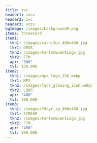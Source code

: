 ```yaml
---
title: zvc
header1: zxcv
header2: zvc
header3: vczx
bgImage: /images/background9.png
items: threeCard
item1:
  tkn1: /images/cacnj3uv_400x400.jpg
  tkr1: DEUS
  tkn2: /images/FantomEventLogo.jpg
  tkr2: FTM
  apr: "300"
  tvl: 130,000
item2:
  tkn1: /images/mpx_logo_256.webp
  tkr1: MPX
  tkn2: /images/lqdr_glowing_icon.webp
  tkr2: LQDR
  apr: "400"
  tvl: 200,000
item3:
  tkn1: /images/f0kyr_xg_400x400.jpg
  tkr1: SCREAM
  tkn2: /images/FantomEventLogo.jpg
  tkr2: FTM
  apr: "456"
  tvl: 200,000
---
```

